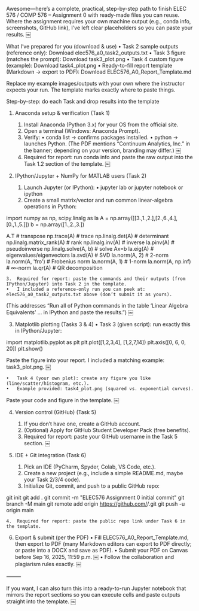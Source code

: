 Awesome—here’s a complete, practical, step-by-step path to finish ELEC 576 / COMP 576 – Assignment 0 with ready-made files you can reuse. Where the assignment requires your own machine output (e.g., conda info, screenshots, GitHub link), I’ve left clear placeholders so you can paste your results.  ￼

What I’ve prepared for you (download & use)
	•	Task 2 sample outputs (reference only): Download elec576_a0_task2_outputs.txt
	•	Task 3 figure (matches the prompt): Download task3_plot.png
	•	Task 4 custom figure (example): Download task4_plot.png
	•	Ready-to-fill report template (Markdown → export to PDF): Download ELEC576_A0_Report_Template.md

Replace my example images/outputs with your own where the instructor expects your run. The template marks exactly where to paste things.

Step-by-step: do each Task and drop results into the template

1) Anaconda setup & verification (Task 1)
	1.	Install Anaconda (Python 3.x) for your OS from the official site.
	2.	Open a terminal (Windows: Anaconda Prompt).
	3.	Verify:
	•	conda list → confirms packages installed.
	•	python → launches Python. (The PDF mentions “Continuum Analytics, Inc.” in the banner; depending on your version, branding may differ.)  ￼
	4.	Required for report: run conda info and paste the raw output into the Task 1.2 section of the template.  ￼

2) IPython/Jupyter + NumPy for MATLAB users (Task 2)
	1.	Launch Jupyter (or IPython):
	•	jupyter lab or jupyter notebook or ipython
	2.	Create a small matrix/vector and run common linear-algebra operations in Python:

import numpy as np, scipy.linalg as la
A = np.array([[3.,1.,2.],[2.,6.,4.],[0.,1.,5.]])
b = np.array([1.,2.,3.])

A.T                       # transpose
np.trace(A)               # trace
np.linalg.det(A)          # determinant
np.linalg.matrix_rank(A)  # rank
np.linalg.inv(A)          # inverse
la.pinv(A)                # pseudoinverse
np.linalg.solve(A, b)     # solve Ax=b
la.eig(A)                 # eigenvalues/eigenvectors
la.svd(A)                 # SVD
la.norm(A, 2)             # 2-norm
la.norm(A, 'fro')         # Frobenius norm
la.norm(A, 1)             # 1-norm
la.norm(A, np.inf)        # ∞-norm
la.qr(A)                  # QR decomposition


	3.	Required for report: paste the commands and their outputs (from IPython/Jupyter) into Task 2 in the template.
	•	I included a reference-only run you can peek at: elec576_a0_task2_outputs.txt above (don’t submit it as yours).

(This addresses “Run all of Python commands in the table ‘Linear Algebra Equivalents’ … in IPython and paste the results.”)  ￼

3) Matplotlib plotting (Tasks 3 & 4)
	•	Task 3 (given script): run exactly this in IPython/Jupyter:

import matplotlib.pyplot as plt
plt.plot([1,2,3,4], [1,2,7,14])
plt.axis([0, 6, 0, 20])
plt.show()

Paste the figure into your report. I included a matching example: task3_plot.png.  ￼

	•	Task 4 (your own plot): create any figure you like (line/scatter/histogram, etc.).
	•	Example provided: task4_plot.png (squared vs. exponential curves).
Paste your code and figure in the template.  ￼

4) Version control (GitHub) (Task 5)
	1.	If you don’t have one, create a GitHub account.
	2.	(Optional) Apply for GitHub Student Developer Pack (free benefits).
	3.	Required for report: paste your GitHub username in the Task 5 section.  ￼

5) IDE + Git integration (Task 6)
	1.	Pick an IDE (PyCharm, Spyder, Colab, VS Code, etc.).
	2.	Create a new project (e.g., include a simple README.md, maybe your Task 2/3/4 code).
	3.	Initialize Git, commit, and push to a public GitHub repo:

git init
git add .
git commit -m "ELEC576 Assignment 0 initial commit"
git branch -M main
git remote add origin https://github.com/<your-username>/<repo-name>.git
git push -u origin main


	4.	Required for report: paste the public repo link under Task 6 in the template.  ￼

6) Export & submit (per the PDF)
	•	Fill ELEC576_A0_Report_Template.md, then export to PDF (many Markdown editors can export to PDF directly; or paste into a DOCX and save as PDF).
	•	Submit your PDF on Canvas before Sep 16, 2025, 11:59 p.m.  ￼
	•	Follow the collaboration and plagiarism rules exactly.  ￼

⸻

If you want, I can also turn this into a ready-to-run Jupyter notebook that mirrors the report sections so you can execute cells and paste outputs straight into the template. ￼